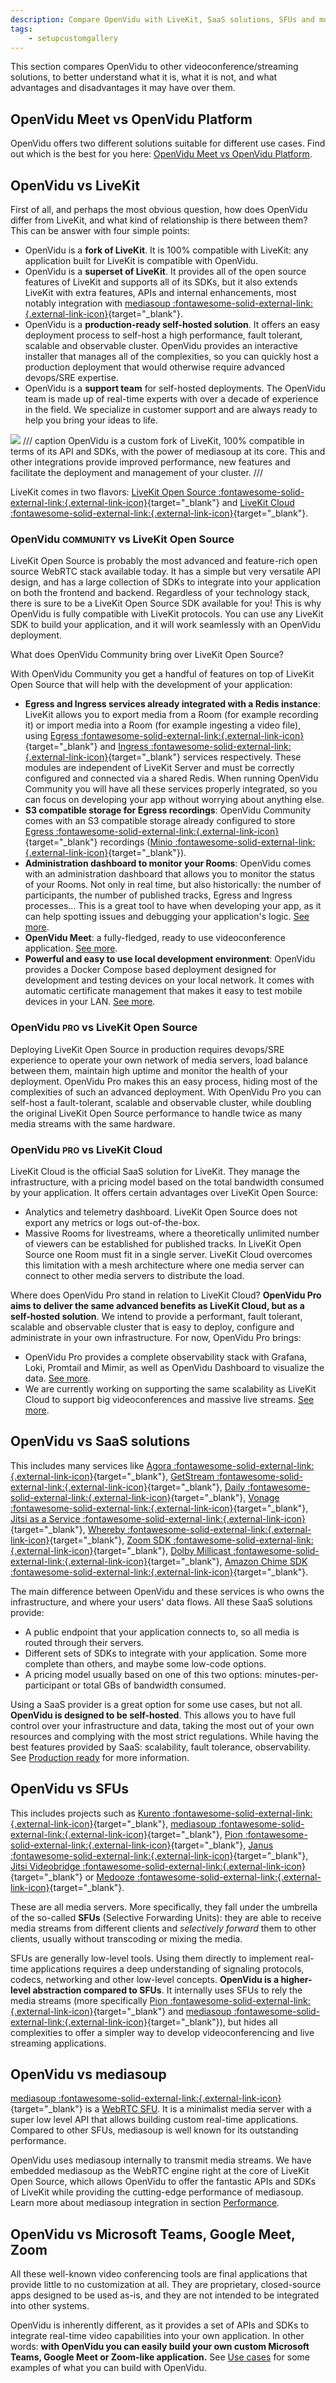 ```yaml
---
description: Compare OpenVidu with LiveKit, SaaS solutions, SFUs and more to understand its advantages, unique features and benefits over other video conferencing tools.
tags:
    - setupcustomgallery
---
```


This section compares OpenVidu to other videoconference/streaming solutions, to better understand what it is, what it is not, and what advantages and disadvantages it may have over them.

## OpenVidu Meet vs OpenVidu Platform

OpenVidu offers two different solutions suitable for different use cases. Find out which is the best for you here: [OpenVidu Meet vs OpenVidu Platform](../openvidu-meet-vs-openvidu-platform.md).

## OpenVidu vs LiveKit

First of all, and perhaps the most obvious question, how does OpenVidu differ from LiveKit, and what kind of relationship is there between them? This can be answer with four simple points:

- OpenVidu is a **fork of LiveKit**. It is 100% compatible with LiveKit: any application built for LiveKit is compatible with OpenVidu.
- OpenVidu is a **superset of LiveKit**. It provides all of the open source features of LiveKit and supports all of its SDKs, but it also extends LiveKit with extra features, APIs and internal enhancements, most notably integration with [mediasoup :fontawesome-solid-external-link:{.external-link-icon}](https://mediasoup.org/){target="\_blank"}.
- OpenVidu is a **production-ready self-hosted solution**. It offers an easy deployment process to self-host a high performance, fault tolerant, scalable and observable cluster. OpenVidu provides an interactive installer that manages all of the complexities, so you can quickly host a production deployment that would otherwise require advanced devops/SRE expertise.
- OpenVidu is a **support team** for self-hosted deployments. The OpenVidu team is made up of real-time experts with over a decade of experience in the field. We specialize in customer support and are always ready to help you bring your ideas to life.

<a class="glightbox" href="../../assets/images/openvidu-vs-livekit.svg" data-type="image" data-desc-position="bottom" data-gallery="gallery5"><img src="../../assets/images/openvidu-vs-livekit.svg" loading="lazy" class="mkdocs-img"/></a>
/// caption
OpenVidu is a custom fork of LiveKit, 100% compatible in terms of its API and SDKs, with the power of mediasoup at its core. This and other integrations provide improved performance, new features and facilitate the deployment and management of your cluster.
///

LiveKit comes in two flavors: [LiveKit Open Source :fontawesome-solid-external-link:{.external-link-icon}](https://github.com/livekit/livekit){target="\_blank"} and [LiveKit Cloud :fontawesome-solid-external-link:{.external-link-icon}](https://docs.livekit.io/home/cloud/){target="\_blank"}.

### OpenVidu <span class="openvidu-tag openvidu-community-tag" style="font-size: .8em">COMMUNITY</span> vs LiveKit Open Source

LiveKit Open Source is probably the most advanced and feature-rich open source WebRTC stack available today. It has a simple but very versatile API design, and has a large collection of SDKs to integrate into your application on both the frontend and backend. Regardless of your technology stack, there is sure to be a LiveKit Open Source SDK available for you! This is why OpenVidu is fully compatible with LiveKit protocols. You can use any LiveKit SDK to build your application, and it will work seamlessly with an OpenVidu deployment.

What does OpenVidu Community bring over LiveKit Open Source?

With OpenVidu Community you get a handful of features on top of LiveKit Open Source that will help with the development of your application:

- **Egress and Ingress services already integrated with a Redis instance**: LiveKit allows you to export media from a Room (for example recording it) or import media into a Room (for example ingesting a video file), using [Egress :fontawesome-solid-external-link:{.external-link-icon}](https://docs.livekit.io/home/egress/overview/){target="_blank"} and [Ingress :fontawesome-solid-external-link:{.external-link-icon}](https://docs.livekit.io/home/ingress/overview/){target="_blank"} services respectively. These modules are independent of LiveKit Server and must be correctly configured and connected via a shared Redis. When running OpenVidu Community you will have all these services properly integrated, so you can focus on developing your app without worrying about anything else.
- **S3 compatible storage for Egress recordings**: OpenVidu Community comes with an S3 compatible storage already configured to store [Egress :fontawesome-solid-external-link:{.external-link-icon}](https://docs.livekit.io/home/egress/overview/){target="_blank"} recordings ([Minio :fontawesome-solid-external-link:{.external-link-icon}](https://min.io/){target="_blank"}).
- **Administration dashboard to monitor your Rooms**: OpenVidu comes with an administration dashboard that allows you to monitor the status of your Rooms. Not only in real time, but also historically: the number of participants, the number of published tracks, Egress and Ingress processes... This is a great tool to have when developing your app, as it can help spotting issues and debugging your application's logic. [See more](./self-hosting/production-ready/observability/openvidu-dashboard.md).
- **OpenVidu Meet**: a fully-fledged, ready to use videoconference application. [See more](../meet/index.md).
- **Powerful and easy to use local development environment**: OpenVidu provides a Docker Compose based deployment designed for development and testing devices on your local network. It comes with automatic certificate management that makes it easy to test mobile devices in your LAN. [See more](./self-hosting/local.md#accessing-your-local-deployment-from-other-devices-on-your-network).

### OpenVidu <span class="openvidu-tag openvidu-pro-tag" style="font-size: .8em">PRO</span> vs LiveKit Open Source

Deploying LiveKit Open Source in production requires devops/SRE experience to operate your own network of media servers, load balance between them, maintain high uptime and monitor the health of your deployment. OpenVidu Pro makes this an easy process, hiding most of the complexities of such an advanced deployment. With OpenVidu Pro you can self-host a fault-tolerant, scalable and observable cluster, while doubling the original LiveKit Open Source performance to handle twice as many media streams with the same hardware.

### OpenVidu <span class="openvidu-tag openvidu-pro-tag" style="font-size: .8em">PRO</span> vs LiveKit Cloud

LiveKit Cloud is the official SaaS solution for LiveKit. They manage the infrastructure, with a pricing model based on the total bandwidth consumed by your application. It offers certain advantages over LiveKit Open Source:

- Analytics and telemetry dashboard. LiveKit Open Source does not export any metrics or logs out-of-the-box.
- Massive Rooms for livestreams, where a theoretically unlimited number of viewers can be established for published tracks. In LiveKit Open Source one Room must fit in a single server. LiveKit Cloud overcomes this limitation with a mesh architecture where one media server can connect to other media servers to distribute the load.

Where does OpenVidu Pro stand in relation to LiveKit Cloud? **OpenVidu Pro aims to deliver the same advanced benefits as LiveKit Cloud, but as a self-hosted solution**. We intend to provide a performant, fault tolerant, scalable and observable cluster that is easy to deploy, configure and administrate in your own infrastructure. For now, OpenVidu Pro brings:

- OpenVidu Pro provides a complete observability stack with Grafana, Loki, Promtail and Mimir, as well as OpenVidu Dashboard to visualize the data. [See more](./self-hosting/production-ready/observability/index.md).
- We are currently working on supporting the same scalability as LiveKit Cloud to support big videoconferences and massive live streams. [See more](./self-hosting/production-ready/scalability.md#big-videoconferences-and-massive-live-streams-working-on-it).

## OpenVidu vs SaaS solutions

This includes many services like [Agora :fontawesome-solid-external-link:{.external-link-icon}](https://www.agora.io/){target="\_blank"}, [GetStream :fontawesome-solid-external-link:{.external-link-icon}](https://getstream.io/){target="\_blank"}, [Daily :fontawesome-solid-external-link:{.external-link-icon}](https://www.daily.co/){target="\_blank"}, [Vonage :fontawesome-solid-external-link:{.external-link-icon}](https://www.vonage.com/communications-apis/video/){target="\_blank"}, [Jitsi as a Service :fontawesome-solid-external-link:{.external-link-icon}](https://jaas.8x8.vc/#/){target="\_blank"}, [Whereby :fontawesome-solid-external-link:{.external-link-icon}](https://whereby.com/){target="\_blank"}, [Zoom SDK :fontawesome-solid-external-link:{.external-link-icon}](https://developers.zoom.us/docs/video-sdk/){target="\_blank"}, [Dolby Millicast :fontawesome-solid-external-link:{.external-link-icon}](https://dolby.io/){target="\_blank"}, [Amazon Chime SDK :fontawesome-solid-external-link:{.external-link-icon}](https://aws.amazon.com/chime/chime-sdk/){target="\_blank"}.

The main difference between OpenVidu and these services is who owns the infrastructure, and where your users' data flows. All these SaaS solutions provide:

- A public endpoint that your application connects to, so all media is routed through their servers.
- Different sets of SDKs to integrate with your application. Some more complete than others, and maybe some low-code options.
- A pricing model usually based on one of this two options: minutes-per-participant or total GBs of bandwidth consumed.

Using a SaaS provider is a great option for some use cases, but not all. **OpenVidu is designed to be self-hosted**. This allows you to have full control over your infrastructure and data, taking the most out of your own resources and complying with the most strict regulations. While having the best features provided by SaaS: scalability, fault tolerance, observability. See [Production ready](self-hosting/production-ready/index.md) for more information.

## OpenVidu vs SFUs

This includes projects such as [Kurento :fontawesome-solid-external-link:{.external-link-icon}](https://doc-kurento.readthedocs.io/){target="\_blank"}, [mediasoup :fontawesome-solid-external-link:{.external-link-icon}](https://mediasoup.org/){target="\_blank"}, [Pion :fontawesome-solid-external-link:{.external-link-icon}](https://pion.ly/){target="\_blank"}, [Janus :fontawesome-solid-external-link:{.external-link-icon}](https://janus.conf.meetecho.com/){target="\_blank"}, [Jitsi Videobridge :fontawesome-solid-external-link:{.external-link-icon}](https://jitsi.org/jitsi-videobridge/){target="\_blank"} or [Medooze :fontawesome-solid-external-link:{.external-link-icon}](https://github.com/medooze/sfu){target="\_blank"}.

These are all media servers. More specifically, they fall under the umbrella of the so-called **SFUs** (Selective Forwarding Units): they are able to receive media streams from different clients and *selectively forward* them to other clients, usually without transcoding or mixing the media.

SFUs are generally low-level tools. Using them directly to implement real-time applications requires a deep understanding of signaling protocols, codecs, networking and other low-level concepts. **OpenVidu is a higher-level abstraction compared to SFUs**. It internally uses SFUs to rely the media streams (more specifically [Pion :fontawesome-solid-external-link:{.external-link-icon}](https://pion.ly/){target="\_blank"} and [mediasoup :fontawesome-solid-external-link:{.external-link-icon}](https://mediasoup.org/){target="\_blank"}), but hides all complexities to offer a simpler way to develop videoconferencing and live streaming applications.

## OpenVidu vs mediasoup

[mediasoup :fontawesome-solid-external-link:{.external-link-icon}](https://mediasoup.org/){target="\_blank"} is a [WebRTC SFU](#openvidu-vs-sfus). It is a minimalist media server with a super low level API that allows building custom real-time applications. Compared to other SFUs, mediasoup is well known for its outstanding performance.

OpenVidu uses mediasoup internally to transmit media streams. We have embedded mediasoup as the WebRTC engine right at the core of LiveKit Open Source, which allows OpenVidu to offer the fantastic APIs and SDKs of LiveKit while providing the cutting-edge performance of mediasoup. Learn more about mediasoup integration in section [Performance](./self-hosting/production-ready/performance.md).

## OpenVidu vs Microsoft Teams, Google Meet, Zoom

All these well-known video conferencing tools are final applications that provide little to no customization at all. They are proprietary, closed-source apps designed to be used as-is, and they are not intended to be integrated into other systems.

OpenVidu is inherently different, as it provides a set of APIs and SDKs to integrate real-time video capabilities into your own application. In other words: **with OpenVidu you can easily build your own custom Microsoft Teams, Google Meet or Zoom-like application.** See [Use cases](getting-started.md#use-cases) for some examples of what you can build with OpenVidu.
